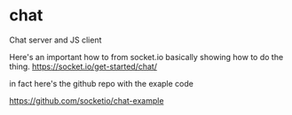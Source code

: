 # chat
Chat server and JS client

Here's an important how to from socket.io basically showing how to do the thing.
https://socket.io/get-started/chat/


in fact here's the github repo with the exaple code 

https://github.com/socketio/chat-example
